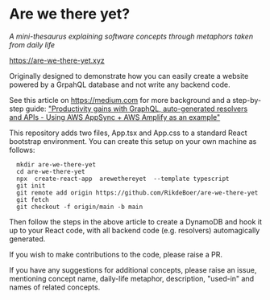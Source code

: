 # Are we there yet?
_A mini-thesaurus explaining software concepts through metaphors taken from daily life_

https://are-we-there-yet.xyz

Originally designed to demonstrate how you can easily create a website powered by a 
GrpahQL database and not write any backend code. 

See this article on https://medium.com for more background and a step-by-step guide: 
["Productivity gains with GraphQL, auto-generated resolvers and APIs - Using AWS 
AppSync + AWS Amplify as an example"](https://rikdeboer.medium.com/productivity-gains-with-graphql-auto-generated-resolvers-and-apis-6adb07287a7e)

This repository adds two files, App.tsx and App.css to a standard React
bootstrap environment.
You can create this setup on your own machine as follows:
```
  mkdir are-we-there-yet
  cd are-we-there-yet
  npx  create-react-app  arewethereyet  --template typescript
  git init
  git remote add origin https://github.com/RikdeBoer/are-we-there-yet
  git fetch
  git checkout -f origin/main -b main
```  
Then follow the steps in the above article to create a DynamoDB and hook it
up to your React code, with all backend code (e.g. resolvers) automagically
generated.

If you wish to make contributions to the code, please raise a PR.

If you have any suggestions for additional concepts, please raise an issue,
mentioning concept name, daily-life metaphor, description, "used-in" and names
of related concepts.
